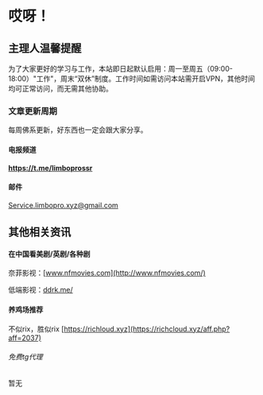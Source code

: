 # 哎呀！

## 主理人温馨提醒

为了大家更好的学习与工作，本站即日起默认启用：周一至周五（09:00-18:00）"工作"，周末“双休”制度。工作时间如需访问本站需开启VPN，其他时间均可正常访问，而无需其他协助。

### 文章更新周期

每周佛系更新，好东西也一定会跟大家分享。

#### 电报频道

**https://t.me/limboprossr**

#### 邮件

Service.limbopro.xyz@gmail.com

## 其他相关资讯

#### 在中国看美剧/英剧/各种剧

奈菲影视：[www.nfmovies.com](http://www.nfmovies.com/)

低端影视：[ddrk.me/](http://ddrk.me/)

#### 养鸡场推荐

不似rix，胜似rix [https://richloud.xyz](https://richcloud.xyz/aff.php?aff=2037) 

###### 免费tg代理

暂无